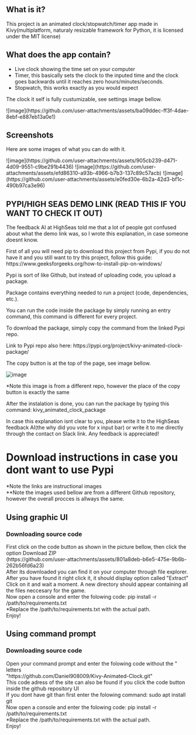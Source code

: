 ## What is it?
<p>This project is an animated clock/stopwatch/timer app made in Kivy(multiplatform, naturaly resizable framework for Python, it is licensed under the MIT license)</p>

## What does the app contain?
- Live clock showing the time set on your computer
- Timer, this basically sets the clock to the inputed time and the clock goes backwards until it reaches zero hours/minutes/seconds.
- Stopwatch, this works exactly as you would expect
<p>The clock it self is fully custumizable, see settings image bellow.</p>
![image](https://github.com/user-attachments/assets/ba09ddec-ff3f-4dae-8ebf-e887eb13a0e1)

## Screenshots
<p>Here are some images of what you can do with it.</p>
![image](https://github.com/user-attachments/assets/905cb239-d471-4d09-9551-c9be291b4436)
![image](https://github.com/user-attachments/assets/efd86310-a93b-4966-b7b3-137c89c57acb)
![image](https://github.com/user-attachments/assets/e0fed30e-6b2a-42d3-bf1c-490b97ca3e96)

## PYPI/HIGH SEAS DEMO LINK (READ THIS IF YOU WANT TO CHECK IT OUT)
<p>The feedback AI at HighSeas told me that a lot of people got confused about what the demo link was, so I wrote this explanation, in case someone doesnt know.</p>
<p>First of all you will need pip to download this project from Pypi, if you do not have it and you still want to try this project, follow this guide: https://www.geeksforgeeks.org/how-to-install-pip-on-windows/</p>
<p>Pypi is sort of like Github, but instead of uploading code, you upload a package.</p>
<p>Package contains everything needed to run a project (code, dependencies, etc.).</p>
<p>You can run the code inside the package by simply running an entry command, this command is different for every project.</p>
<p>To download the package, simply copy the command from the linked Pypi repo.</p>
<p>Link to Pypi repo also here: https://pypi.org/project/kivy-animated-clock-package/</p>
<p>The copy button is at the top of the page, see image bellow.</p>

![image](https://github.com/user-attachments/assets/3b852bc1-4947-452c-a381-15e4beb35aa9)
<p>*Note this image is from a different repo, however the place of the copy button is exactly the same</p>
<p>After the instalation is done, you can run the package by typing this command: kivy_animated_clock_package</p>
<p>In case this explanation isnt clear to you, please write it to the HighSeas feedback AI(the why did you vote for x input bar) or write it to me directly through the contact on Slack link. Any feedback is appreciated!</p>


<h1>Download instructions in case you dont want to use Pypi</h1>
*Note the links are instructional images <br>
**Note the images used bellow are from a different Github repository, however the overall procces is allways the same. <br>
<h2>Using graphic UI</h2>
<h3>Downloading source code </h3>
First click on the code button as shown in the picture bellow, then click the option Download ZIP <br>
(https://github.com/user-attachments/assets/801a8deb-b6e5-475e-9b6b-262b56fd6a23) <br>
After its downloaded you can find it on your computer through file explorer. After you have found it right click it, it should display option called "Extract" <br>
Click on it and wait a moment. A new directory should appear containing all the files neccesary for the game.<br>
Now open a console and enter the folowing code: pip install -r /path/to/requirements.txt <br>
*Replace the /path/to/requirements.txt with the actual path. <br>
Enjoy! <br>
<h2>Using command prompt</h2>
<h3>Downloading source code </h3>
Open your command prompt and enter the folowing code without the " letters <br>
"https://github.com/Daniel908009/Kivy-Animated-Clock.git" <br>
This code adress of the site can also be found if you click the code button inside the github repository UI <br>
If you dont have git than first enter the folowing command: sudo apt install git <br>
Now open a console and enter the folowing code: pip install -r /path/to/requirements.txt <br>
*Replace the /path/to/requirements.txt with the actual path. <br>
Enjoy! <br>
